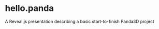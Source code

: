 hello.panda
===========

A Reveal.js presentation describing a basic start-to-finish Panda3D project
